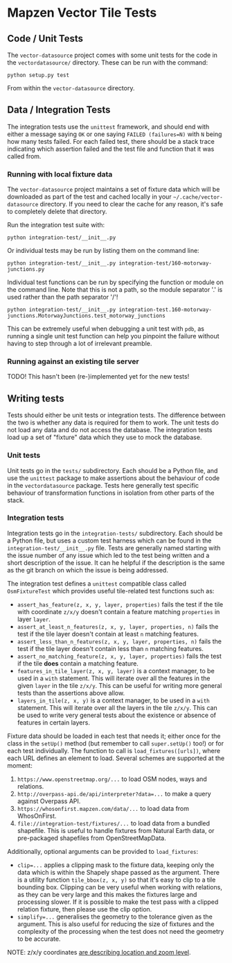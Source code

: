 # Mapzen Vector Tile Tests

## Code / Unit Tests

The `vector-datasource` project comes with some unit tests for the code in the `vectordatasource/` directory. These can be run with the command:

```
python setup.py test
```

From within the `vector-datasource` directory.

## Data / Integration Tests

The integration tests use the `unittest` framework, and should end with either a message saying `OK` or one saying `FAILED (failures=N)` with `N` being how many tests failed. For each failed test, there should be a stack trace indicating which assertion failed and the test file and function that it was called from.

### Running with local fixture data

The `vector-datasource` project maintains a set of fixture data which will be downloaded as part of the test and cached locally in your `~/.cache/vector-datasource` directory. If you need to clear the cache for any reason, it's safe to completely delete that directory.

Run the integration test suite with:

```
python integration-test/__init__.py
```

Or individual tests may be run by listing them on the command line:

```
python integration-test/__init__.py integration-test/160-motorway-junctions.py
```

Individual test functions can be run by specifying the function or module on the command line. Note that this is not a path, so the module separator '.' is used rather than the path separator '/'!

```
python integration-test/__init__.py integration-test.160-motorway-junctions.MotorwayJunctions.test_motorway_junctions
```

This can be extremely useful when debugging a unit test with `pdb`, as running a single unit test function can help you pinpoint the failure without having to step through a lot of irrelevant preamble.

### Running against an existing tile server

TODO! This hasn't been (re-)implemented yet for the new tests!

## Writing tests

Tests should either be unit tests or integration tests. The difference between the two is whether any data is required for them to work. The unit tests do not load any data and do not access the database. The integration tests load up a set of "fixture" data which they use to mock the database.

### Unit tests

Unit tests go in the `tests/` subdirectory. Each should be a Python file, and use the `unittest` package to make assertions about the behaviour of code in the `vectordatasource` package. Tests here generally test specific behaviour of transformation functions in isolation from other parts of the stack.

### Integration tests

Integration tests go in the `integration-tests/` subdirectory. Each should be a Python file, but uses a custom test harness which can be found in the `integration-test/__init__.py` file. Tests are generally named starting with the issue number of any issue which led to the test being written and a short description of the issue. It can he helpful if the description is the same as the git branch on which the issue is being addressed.

The integration test defines a `unittest` compatible class called `OsmFixtureTest` which provides useful tile-related test functions such as:

* `assert_has_feature(z, x, y, layer, properties)` fails the test if the tile with coordinate `z/x/y` doesn't contain a feature matching `properties` in layer `layer`.
* `assert_at_least_n_features(z, x, y, layer, properties, n)` fails the test if the tile layer doesn't contain at least `n` matching features.
* `assert_less_than_n_features(z, x, y, layer, properties, n)` fails the test if the tile layer doesn't contain less than `n` matching features.
* `assert_no_matching_feature(z, x, y, layer, properties)` fails the test if the tile **does** contain a matching feature.
* `features_in_tile_layer(z, x, y, layer)` is a context manager, to be used in a `with` statement. This will iterate over all the features in the given `layer` in the tile `z/x/y`. This can be useful for writing more general tests than the assertions above allow.
* `layers_in_tile(z, x, y)` is a context manager, to be used in a `with` statement. This will iterate over all the layers in the tile `z/x/y`. This can be used to write very general tests about the existence or absence of features in certain layers.

Fixture data should be loaded in each test that needs it; either once for the class in the `setUp()` method (but remember to call `super.setUp()` too!) or for each test individually. The function to call is `load_fixtures([urls])`, where each URL defines an element to load. Several schemes are supported at the moment:

1. `https://www.openstreetmap.org/...` to load OSM nodes, ways and relations.
2. `http://overpass-api.de/api/interpreter?data=...` to make a query against Overpass API.
3. `https://whosonfirst.mapzen.com/data/...` to load data from WhosOnFirst.
4. `file://integration-test/fixtures/...` to load data from a bundled shapefile. This is useful to handle fixtures from Natural Earth data, or pre-packaged shapefiles from OpenStreetMapData.

Additionally, optional arguments can be provided to `load_fixtures`:

* `clip=...` applies a clipping mask to the fixture data, keeping only the data which is within the Shapely shape passed as the argument. There is a utility function `tile_bbox(z, x, y)` so that it's easy to clip to a tile bounding box. Clipping can be very useful when working with relations, as they can be very large and this makes the fixtures large and processing slower. If it is possible to make the test pass with a clipped relation fixture, then please use the clip option.
* `simplify=...` generalises the geometry to the tolerance given as the argument. This is also useful for reducing the size of fixtures and the complexity of the processing when the test does not need the geometry to be accurate.

NOTE: z/x/y coordinates [are describing location and zoom level](https://mapzen.com/documentation/vector-tiles/use-service/#specify-z-x-and-y-tile-coordinates).
